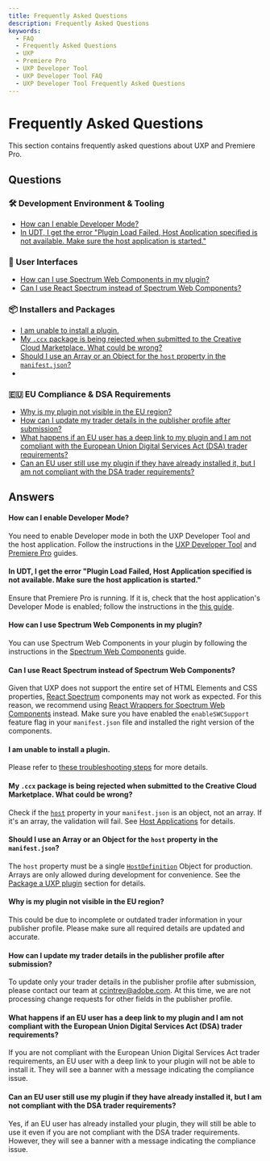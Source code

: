 ```yaml
---
title: Frequently Asked Questions
description: Frequently Asked Questions
keywords:
  - FAQ
  - Frequently Asked Questions
  - UXP
  - Premiere Pro
  - UXP Developer Tool
  - UXP Developer Tool FAQ
  - UXP Developer Tool Frequently Asked Questions
---
```


# Frequently Asked Questions

This section contains frequently asked questions about UXP and Premiere Pro.

## Questions

### 🛠️ Development Environment & Tooling

- [How can I enable Developer Mode?](#how-can-i-enable-developer-mode)
- [In UDT, I get the error "Plugin Load Failed, Host Application specified is not available. Make sure the host application is started."](#in-udt-i-get-the-error-plugin-load-failed-host-application-specified-is-not-available-make-sure-the-host-application-is-started)

### 🎨 User Interfaces

- [How can I use Spectrum Web Components in my plugin?](#how-can-i-use-spectrum-web-components-in-my-plugin)
- [Can I use React Spectrum instead of Spectrum Web Components?](#can-i-use-react-spectrum-instead-of-spectrum-web-components)

### 📦 Installers and Packages

- [I am unable to install a plugin.](#i-am-unable-to-install-a-plugin)
- [My `.ccx` package is being rejected when submitted to the Creative Cloud Marketplace. What could be wrong?](#my-ccx-package-is-being-rejected-when-submitted-to-the-creative-cloud-marketplace-what-could-be-wrong)
- [Should I use an Array or an Object for the `host` property in the `manifest.json`?](#should-i-use-an-array-or-an-object-for-the-host-property-in-the-manifestjson)
-

### 🇪🇺 EU Compliance & DSA Requirements

- [Why is my plugin not visible in the EU region?](#why-is-my-plugin-not-visible-in-the-eu-region)
- [How can I update my trader details in the publisher profile after submission?](#how-can-i-update-my-trader-details-in-the-publisher-profile-after-submission)
- [What happens if an EU user has a deep link to my plugin and I am not compliant with the European Union Digital Services Act (DSA) trader requirements?](#what-happens-if-an-eu-user-has-a-deep-link-to-my-plugin-and-i-am-not-compliant-with-the-european-union-digital-services-act-dsa-trader-requirements)
- [Can an EU user still use my plugin if they have already installed it, but I am not compliant with the DSA trader requirements?](#can-an-eu-user-still-use-my-plugin-if-they-have-already-installed-it-but-i-am-not-compliant-with-the-dsa-trader-requirements)

## Answers

<!-- Let's keep the answers in the same order as the questions! -->

<!-- ### 🛠️ Development Environment & Tooling -->

#### How can I enable Developer Mode?

You need to enable Developer mode in both the UXP Developer Tool and the host application. Follow the instructions in the [UXP Developer Tool](../../introduction/essentials/dev-tools/index.md#first-launch) and [Premiere Pro](../../plugins/index.md#prerequisites) guides.

#### In UDT, I get the error "Plugin Load Failed, Host Application specified is not available. Make sure the host application is started."

Ensure that Premiere Pro is running. If it is, check that the host application's Developer Mode is enabled; follow the instructions in the [this guide](../../plugins/index.md#prerequisites).

<!-- 🎨 User Interfaces -->

#### How can I use Spectrum Web Components in my plugin?

You can use Spectrum Web Components in your plugin by following the instructions in the [Spectrum Web Components](../../uxp-api/reference-spectrum/swc/index.md) guide.

#### Can I use React Spectrum instead of Spectrum Web Components?

Given that UXP does not support the entire set of HTML Elements and CSS properties, [React Spectrum](https://react-spectrum.adobe.com/react-spectrum/index.html) components may not work as expected. For this reason, we recommend using [React Wrappers for Spectrum Web Components](https://opensource.adobe.com/spectrum-web-components/using-swc-react/) instead. Make sure you have enabled the `enableSWCSupport` feature flag in your `manifest.json` file and installed the right version of the components.

<!-- 📦 Installers and Packages -->

#### I am unable to install a plugin.

Please refer to [these troubleshooting steps](../../resources/distribution/install/index.md#troubleshooting) for more details.

#### My `.ccx` package is being rejected when submitted to the Creative Cloud Marketplace. What could be wrong?

Check if the [`host`](../../plugins/concepts/manifest/index.md#host) property in your `manifest.json` is an object, not an array. If it's an array, the validation will fail. See [Host Applications](../distribution/package/index.md#host-applications) for details.

#### Should I use an Array or an Object for the `host` property in the `manifest.json`?

The `host` property must be a single [`HostDefinition`](../../plugins/concepts/manifest/index.md#hostdefinition) Object for production. Arrays are only allowed during development for convenience. See the [Package a UXP plugin](../distribution/package/index.md#host-applications) section for details.

<!-- 🇪🇺 EU Compliance & DSA Requirements -->

#### Why is my plugin not visible in the EU region?

This could be due to incomplete or outdated trader information in your publisher profile. Please make sure all required details are updated and accurate.

#### How can I update my trader details in the publisher profile after submission?

To update only your trader details in the publisher profile after submission, please contact our team at [ccintrev@adobe.com](mailto:ccintrev@adobe.com). At this time, we are not processing change requests for other fields in the publisher profile.

#### What happens if an EU user has a deep link to my plugin and I am not compliant with the European Union Digital Services Act (DSA) trader requirements?

If you are not compliant with the European Union Digital Services Act trader requirements, an EU user with a deep link to your plugin will not be able to install it. They will see a banner with a message indicating the compliance issue.

#### Can an EU user still use my plugin if they have already installed it, but I am not compliant with the DSA trader requirements?

Yes, if an EU user has already installed your plugin, they will still be able to use it even if you are not compliant with the DSA trader requirements. However, they will see a banner with a message indicating the compliance issue.
